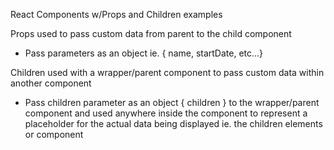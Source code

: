React Components w/Props and Children examples

Props used to pass custom data from parent to the child component
 - Pass parameters as an object  ie. { name, startDate, etc...}

Children used with a wrapper/parent component to pass custom data within another component
 - Pass children parameter as an object { children } to the wrapper/parent component and used anywhere inside the component to represent a placeholder for the actual data being displayed ie. the children elements or component